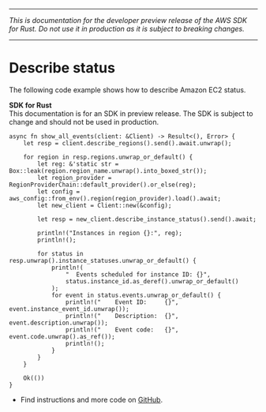 --------

 *This is documentation for the developer preview release of the AWS SDK for Rust\. Do not use it in production as it is subject to breaking changes\.* 

--------

# Describe status<a name="ec2_DescribeInstanceStatus_rust_topic"></a>

The following code example shows how to describe Amazon EC2 status\.

**SDK for Rust**  
This documentation is for an SDK in preview release\. The SDK is subject to change and should not be used in production\.
  

```
async fn show_all_events(client: &Client) -> Result<(), Error> {
    let resp = client.describe_regions().send().await.unwrap();

    for region in resp.regions.unwrap_or_default() {
        let reg: &'static str = Box::leak(region.region_name.unwrap().into_boxed_str());
        let region_provider = RegionProviderChain::default_provider().or_else(reg);
        let config = aws_config::from_env().region(region_provider).load().await;
        let new_client = Client::new(&config);

        let resp = new_client.describe_instance_status().send().await;

        println!("Instances in region {}:", reg);
        println!();

        for status in resp.unwrap().instance_statuses.unwrap_or_default() {
            println!(
                "  Events scheduled for instance ID: {}",
                status.instance_id.as_deref().unwrap_or_default()
            );
            for event in status.events.unwrap_or_default() {
                println!("    Event ID:     {}", event.instance_event_id.unwrap());
                println!("    Description:  {}", event.description.unwrap());
                println!("    Event code:   {}", event.code.unwrap().as_ref());
                println!();
            }
        }
    }

    Ok(())
}
```
+  Find instructions and more code on [GitHub](https://github.com/awsdocs/aws-doc-sdk-examples/tree/main/.rust_alpha/ec2#code-examples)\. 